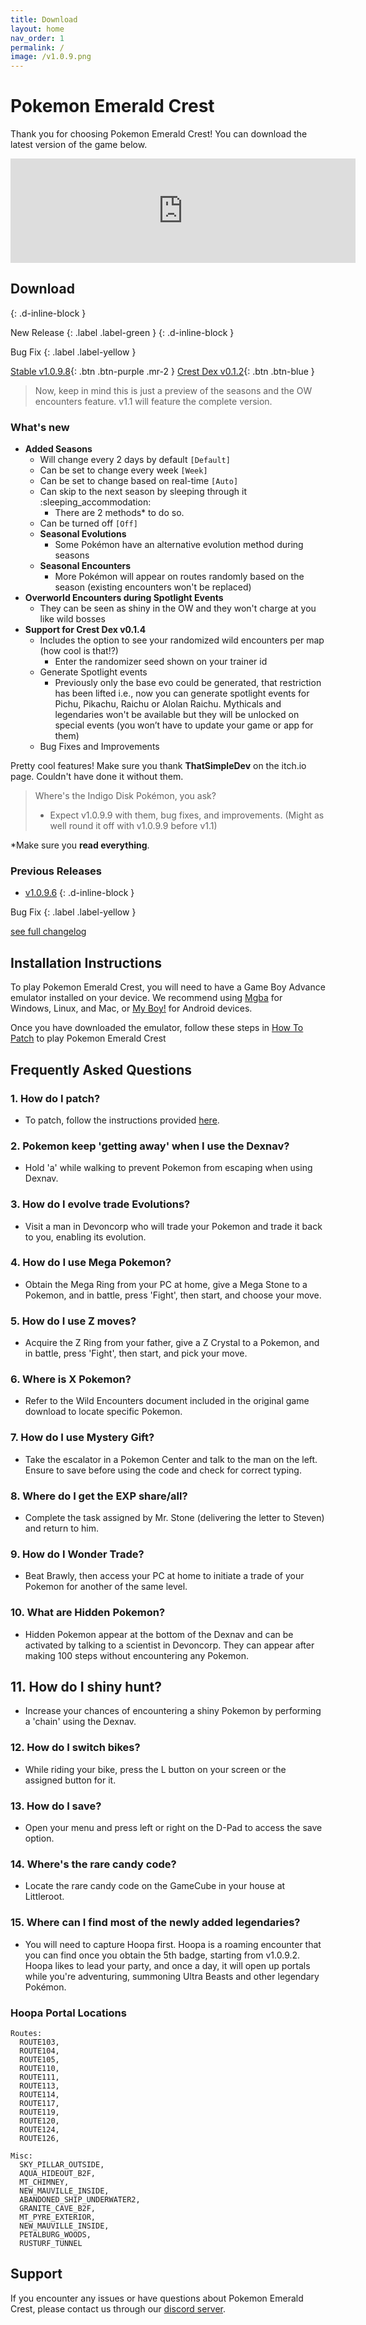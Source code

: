 ```yaml
---
title: Download
layout: home
nav_order: 1
permalink: /
image: /v1.0.9.png
---
```


# **Pokemon Emerald Crest**
Thank you for choosing Pokemon Emerald Crest! You can download the latest version of the game below.

<iframe frameborder="0" src="https://itch.io/embed/2628701?linkback=true&amp;bg_color=27262b&amp;fg_color=ffffff&amp;link_color=39b62f&amp;border_color=27262b" width="552" height="167"><a href="https://thatsimpledev.itch.io/crest-dex">Crest Dex by thatsimpledev</a></iframe>

## **Download**
{: .d-inline-block }

New Release 
{: .label .label-green }
{: .d-inline-block }

Bug Fix
{: .label .label-yellow }

[Stable v1.0.9.8](https://mega.nz/file/NSFRDRrC#LySNKl8wH8in9dHTVE_W-z63Q1CN2UOjbzLdtLJCB7g){: .btn .btn-purple .mr-2 } [Crest Dex v0.1.2](https://thatsimpledev.itch.io/crest-dex){: .btn .btn-blue }

> Now, keep in mind this is just a preview of the seasons and the OW encounters feature. v1.1 will feature the complete version.

### What's new
- **Added Seasons**
   - Will change every 2 days by default `[Default]`
   - Can be set to change every week `[Week]`
   - Can be set to change based on real-time `[Auto]`
   - Can skip to the next season by sleeping through it :sleeping_accommodation:
     - There are 2 methods* to do so.
   - Can be turned off `[Off]`
   - **Seasonal Evolutions** 
     - Some Pokémon have an alternative evolution method during seasons
   - **Seasonal Encounters**
     - More Pokémon will appear on routes randomly based on the season (existing encounters won't be replaced)
- **Overworld Encounters during Spotlight Events**
   - They can be seen as shiny in the OW and they won't charge at you like wild bosses
- **Support for Crest Dex v0.1.4**
   - Includes the option to see your randomized wild encounters per map (how cool is that!?)
       - Enter the randomizer seed shown on your trainer id
   - Generate Spotlight events
     - Previously only the base evo could be generated, that restriction has been lifted i.e., now you can generate spotlight events for Pichu, Pikachu, Raichu or Alolan Raichu. Mythicals and legendaries won't be available but they will be unlocked on special events (you won’t have to update your game or app for them)
   - Bug Fixes and Improvements

Pretty cool features! Make sure you thank **ThatSimpleDev** on the itch.io page. Couldn't have done it without them.

> Where's the Indigo Disk Pokémon, you ask?
> - Expect v1.0.9.9 with them, bug fixes, and improvements. (Might as well round it off with v1.0.9.9 before v1.1)

*Make sure you **read everything**.

### Previous Releases

- [v1.0.9.6](https://mega.nz/file/9PVEgTIT#vC6yQDHS32DzlrcLvgj48bGoFMUb6DVZbkhgJqNXUc8)
{: .d-inline-block }

Bug Fix
{: .label .label-yellow }

[see full changelog](https://romhackstudios.github.io/pages/changelog.html)

## Installation Instructions

To play Pokemon Emerald Crest, you will need to have a Game Boy Advance emulator installed on your device. We recommend using [Mgba](https://mgba.io/downloads.html) for Windows, Linux, and Mac, or [My Boy!](https://play.google.com/store/apps/details?id=com.fastemulator.gba) for Android devices.

Once you have downloaded the emulator, follow these steps in [How To Patch](https://romhackstudios.github.io/pages/howtopatch.html) to play Pokemon Emerald Crest

## Frequently Asked Questions

### 1. How do I patch?
- To patch, follow the instructions provided [here](https://romhackstudios.github.io/pages/howtopatch.html).

### 2. Pokemon keep 'getting away' when I use the Dexnav?
- Hold 'a' while walking to prevent Pokemon from escaping when using Dexnav.

### 3. How do I evolve trade Evolutions?
- Visit a man in Devoncorp who will trade your Pokemon and trade it back to you, enabling its evolution.

### 4. How do I use Mega Pokemon?
- Obtain the Mega Ring from your PC at home, give a Mega Stone to a Pokemon, and in battle, press 'Fight', then start, and choose your move.

### 5. How do I use Z moves?
- Acquire the Z Ring from your father, give a Z Crystal to a Pokemon, and in battle, press 'Fight', then start, and pick your move.

### 6. Where is X Pokemon?
- Refer to the Wild Encounters document included in the original game download to locate specific Pokemon.

### 7. How do I use Mystery Gift?
- Take the escalator in a Pokemon Center and talk to the man on the left. Ensure to save before using the code and check for correct typing.

### 8. Where do I get the EXP share/all?
- Complete the task assigned by Mr. Stone (delivering the letter to Steven) and return to him.

### 9. How do I Wonder Trade?
- Beat Brawly, then access your PC at home to initiate a trade of your Pokemon for another of the same level.

### 10. What are Hidden Pokemon?
- Hidden Pokemon appear at the bottom of the Dexnav and can be activated by talking to a scientist in Devoncorp. They can appear after making 100 steps without encountering any Pokemon.

## 11. How do I shiny hunt?
- Increase your chances of encountering a shiny Pokemon by performing a 'chain' using the Dexnav.

### 12. How do I switch bikes?
- While riding your bike, press the L button on your screen or the assigned button for it.

### 13. How do I save?
- Open your menu and press left or right on the D-Pad to access the save option.

### 14. Where's the rare candy code?
- Locate the rare candy code on the GameCube in your house at Littleroot.

### 15. Where can I find most of the newly added legendaries?
 - You will need to capture Hoopa first. Hoopa is a roaming encounter that you can find once you obtain the 5th badge, starting from v1.0.9.2. Hoopa likes to lead your party, and once a day, it will open up portals while you're adventuring, summoning Ultra Beasts and other legendary Pokémon. 

### Hoopa Portal Locations

```
Routes: 
  ROUTE103,
  ROUTE104,
  ROUTE105,
  ROUTE110,
  ROUTE111,
  ROUTE113,
  ROUTE114,
  ROUTE117,
  ROUTE119,
  ROUTE120,
  ROUTE124,
  ROUTE126,

Misc: 
  SKY_PILLAR_OUTSIDE,
  AQUA_HIDEOUT_B2F,
  MT_CHIMNEY,
  NEW_MAUVILLE_INSIDE,
  ABANDONED_SHIP_UNDERWATER2,
  GRANITE_CAVE_B2F,
  MT_PYRE_EXTERIOR,
  NEW_MAUVILLE_INSIDE,
  PETALBURG_WOODS,
  RUSTURF_TUNNEL
```

## Support

If you encounter any issues or have questions about Pokemon Emerald Crest, please contact us through our [discord server].

[discord server]: https://discord.gg/aaghat-s-server-965900074532081674 
